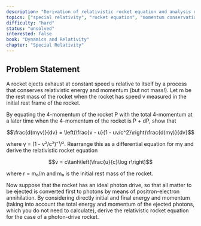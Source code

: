 ```yaml
---
description: "Derivation of relativistic rocket equation and analysis of photon drive"
topics: ["special relativity", "rocket equation", "momentum conservation", "photon drive"]
difficulty: "hard"
status: "unsolved"
interested: false
book: "Dynamics and Relativity"
chapter: "Special Relativity"
---
```


## Problem Statement
A rocket ejects exhaust at constant speed u relative to itself by a process that conserves relativistic energy and momentum (but not mass!). Let m be the rest mass of the rocket when the rocket has speed v measured in the initial rest frame of the rocket.

By equating the 4-momentum of the rocket P with the total 4-momentum at a later time when the 4-momentum of the rocket is P + dP, show that

$$\frac{d(mγv)}{dv} = \left(\frac{v - u}{1 - uv/c^2}\right)\frac{d(mγ)}{dv}$$

where γ = (1 - v²/c²)⁻¹/². Rearrange this as a differential equation for mγ and derive the relativistic rocket equation

$$v = c\tanh\left(\frac{u}{c}\log r\right)$$

where r = m₀/m and m₀ is the initial rest mass of the rocket.

Now suppose that the rocket has an ideal photon drive, so that all matter to be ejected is converted first to photons by means of positron-electron annihilation. By considering directly initial and final energy and momentum (taking into account the total energy and momentum of the ejected photons, which you do not need to calculate), derive the relativistic rocket equation for the case of a photon-drive rocket.